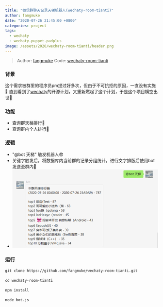 ```yaml
---
title: "微信群聊天记录天梯机器人(wechaty-room-tianti)"
author: fangmuke
date: "2020-07-26 21:45:00 +0800"
categories: project
tags:
  - wechaty
  - wechaty-puppet-padplus
image: /assets/2020/wechaty-room-tianti/header.png
---
```

> Author: [fangmuke](https://github.com/fangmuke)
> Code: [wechaty-room-tianti](https://github.com/fangmuke/wechaty-room-tianti)

### 背景

这个需求被群里的程序员pm提过好多次，但由于不可抗拒的原因，一直没有实施🤪
直到看到了[wechaty](https://github.com/wechaty/wechat)的开源计划，又重新燃起了这个计划，于是这个项目横空出世🎉

### 功能

- 查询群天梯排行🎈
- 查询群内个人排行🏅

<!--more-->

### 逻辑

- "@bot 天梯" 触发机器人😎
- 关键字触发后，将数据库内当前群的记录分组统计，进行文字排版后使用bot发送至群内👀
- ![截图](/assets/2020/wechaty-room-tianti/screenshot1.png)

### 运行

```shell
git clone https://github.com/fangmuke/wechaty-room-tianti.git

cd wechaty-room-tianti

npm install

node bot.js
```
